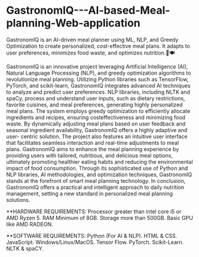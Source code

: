 # GastronomIQ---AI-based-Meal-planning-Web-application
GastronomIQ is an AI-driven meal planner using ML, NLP, and Greedy Optimization to create personalized, cost-effective meal plans. It adapts to user preferences, minimizes food waste, and optimizes nutrition.🚀🍽️

GastronomIQ is an innovative project leveraging Artificial Intelligence (AI), Natural Language
Processing (NLP), and greedy optimization algorithms to revolutionize meal planning. Utilizing Python
libraries such as TensorFlow, PyTorch, and scikit-learn, GastronomIQ integrates advanced AI techniques to
analyze and predict user preferences. NLP libraries, including NLTK and spaCy, process and understand user
inputs, such as dietary restrictions, favorite cuisines, and meal preferences, generating highly personalized meal
plans. The system employs greedy optimization to efficiently allocate ingredients and recipes, ensuring costeffectiveness and minimizing food waste. By dynamically adjusting meal plans based on user feedback and
seasonal ingredient availability, GastronomIQ offers a highly adaptive and user- centric solution. The project
also features an intuitive user interface that facilitates seamless interaction and real-time adjustments to meal
plans. GastronomIQ aims to enhance the meal planning experience by providing users with tailored, nutritious,
and delicious meal options, ultimately promoting healthier eating habits and reducing the environmental impact
of food consumption. Through its sophisticated use of Python and NLP libraries, AI methodologies, and
optimization techniques, GastronomIQ stands at the forefront of smart meal planning technology. In conclusion,
GastronomIQ offers a practical and intelligent approach to daily nutrition management, setting a new standard
in personalized meal planning solutions.

**HARDWARE REQUIREMENTS:
 Processor greater than intel core i5 or AMD Ryzen 5.
 RAM Minimum of 8GB.
 Storage more than 500GB.
 Basic GPU like AMD RADEON.
 
**SOFTWARE REQUIREMENTS:
 Python (For AI & NLP).
 HTML & CSS.
 JavaScript.
 Windows/Linux/MacOS.
 Tensor Flow.
 PyTorch.
 Scikit-Learn.
 NLTK & spaCY.
